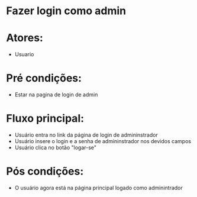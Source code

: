 # Fazer login como admin

# Atores:  
- Usuario

# Pré condições:
- Estar na pagina de login de admin

# Fluxo principal:
- Usuário entra no link da página de login de admininstrador
- Usuário insere o login e a senha de admininstrador nos devidos campos
- Usuário clica no botão "logar-se"

# Pós condições:
- O usuário agora está na página principal logado como adminintrador
